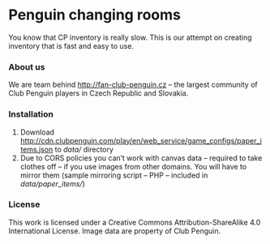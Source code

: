 Penguin changing rooms
======================

You know that CP inventory is really slow. This is our attempt on creating inventory that is fast and easy to use.

### About us
We are team behind http://fan-club-penguin.cz – the largest community of Club Penguin players in Czech Republic and Slovakia.

### Installation
1. Download http://cdn.clubpenguin.com/play/en/web_service/game_configs/paper_items.json to *data/* directory
2. Due to CORS policies you can’t work with canvas data – required to take clothes off – if you use images from other domains. You will have to mirror them (sample mirroring script – PHP – included in *data/paper_items/*)

### License
This work is licensed under a Creative Commons Attribution-ShareAlike 4.0 International License. Image data are property of Club Penguin.
